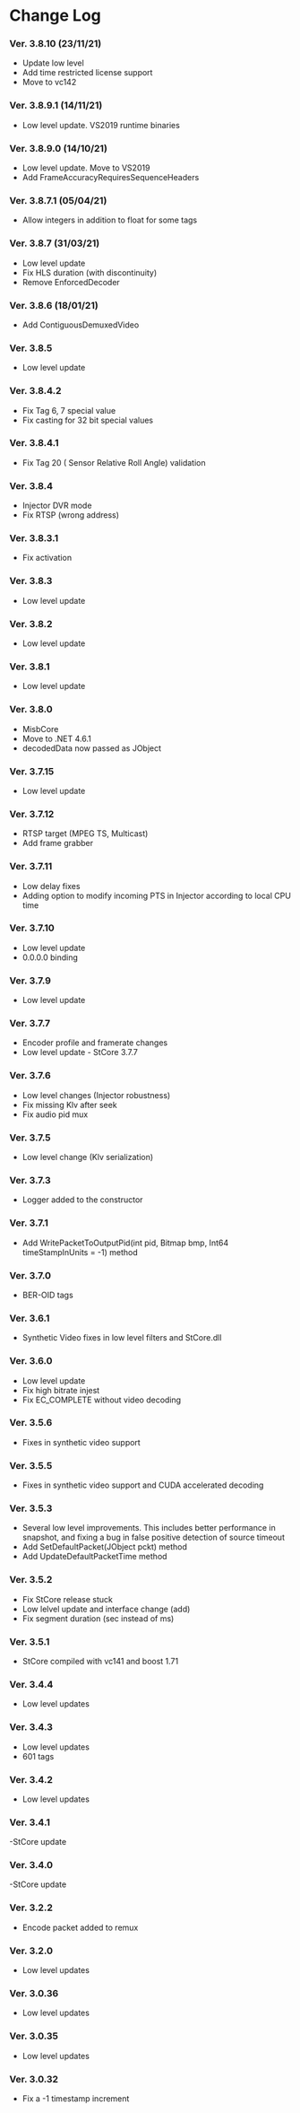 ﻿Change Log
==========

### Ver. 3.8.10 (23/11/21)
- Update low level
- Add time restricted license support
- Move to vc142

### Ver. 3.8.9.1 (14/11/21)
- Low level update. VS2019 runtime binaries

### Ver. 3.8.9.0 (14/10/21)
- Low level update. Move to VS2019
- Add FrameAccuracyRequiresSequenceHeaders 

### Ver. 3.8.7.1 (05/04/21)
- Allow integers in addition to float for some tags

### Ver. 3.8.7 (31/03/21)
- Low level update
- Fix HLS duration (with discontinuity) 
- Remove EnforcedDecoder

### Ver. 3.8.6 (18/01/21)
- Add ContiguousDemuxedVideo

### Ver. 3.8.5
- Low level update

### Ver. 3.8.4.2
- Fix Tag 6, 7 special value
- Fix casting for 32 bit special values

### Ver. 3.8.4.1
- Fix Tag 20 ( Sensor Relative Roll Angle) validation

### Ver. 3.8.4
- Injector DVR mode
- Fix RTSP (wrong address)

### Ver. 3.8.3.1
- Fix activation

### Ver. 3.8.3
- Low level update

### Ver. 3.8.2
- Low level update

### Ver. 3.8.1
- Low level update

### Ver. 3.8.0
- MisbCore
- Move to .NET 4.6.1
- decodedData now passed as JObject


### Ver. 3.7.15
- Low level update

### Ver. 3.7.12
- RTSP target (MPEG TS, Multicast)
- Add frame grabber

### Ver. 3.7.11
- Low delay fixes
- Adding option to modify incoming PTS in Injector according to local CPU time

### Ver. 3.7.10
- Low level update
- 0.0.0.0 binding

### Ver. 3.7.9
- Low level update

### Ver. 3.7.7
- Encoder profile and framerate changes
- Low level update - StCore 3.7.7

### Ver. 3.7.6
- Low level changes (Injector robustness)
- Fix missing Klv after seek
- Fix audio pid mux

### Ver. 3.7.5
- Low level change (Klv serialization)

### Ver. 3.7.3
- Logger added to the constructor

### Ver. 3.7.1
- Add  WritePacketToOutputPid(int pid, Bitmap bmp, Int64 timeStampInUnits = -1) method

### Ver. 3.7.0
- BER-OID tags

### Ver. 3.6.1
- Synthetic Video fixes in low level filters and StCore.dll

### Ver. 3.6.0
- Low level update
- Fix high bitrate injest
- Fix EC_COMPLETE without video decoding

### Ver. 3.5.6
- Fixes in synthetic video support

### Ver. 3.5.5
- Fixes in synthetic video support and CUDA accelerated decoding

### Ver. 3.5.3
- Several low level improvements. This includes better performance in snapshot, and fixing a bug in false positive detection of source timeout
- Add SetDefaultPacket(JObject pckt) method
- Add UpdateDefaultPacketTime method

### Ver. 3.5.2
- Fix StCore release stuck
- Low lelvel update and interface change (add)
- Fix segment duration (sec instead of ms)

### Ver. 3.5.1
- StCore compiled with vc141 and boost 1.71

### Ver. 3.4.4
- Low level updates

### Ver. 3.4.3
- Low level updates
- 601 tags

### Ver. 3.4.2
- Low level updates

### Ver. 3.4.1
-StCore update

### Ver. 3.4.0
-StCore update

### Ver. 3.2.2
- Encode packet added to remux

### Ver. 3.2.0
- Low level updates

### Ver. 3.0.36
- Low level updates

### Ver. 3.0.35
- Low level updates

### Ver. 3.0.32
- Fix a -1 timestamp increment